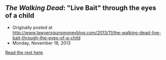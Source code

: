 ## <em>The Walking Dead</em>: "Live Bait" through the eyes of a child

 * Originally posted at http://www.lawyersgunsmoneyblog.com/2013/11/the-walking-dead-live-bait-through-the-eyes-of-a-child
 * Monday, November 18, 2013

[Read the rest here](http://www.rawstory.com/rs/2013/11/18/the-walking-dead-live-bait-through-the-eyes-of-a-child/).